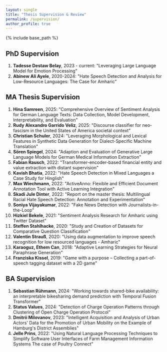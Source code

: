 ```yaml
---
layout: single
title: "Thesis Supervision & Review"
permalink: /supervision/
author_profile: true
---
```


{% include base_path %}

<div id="supervision">
  <div>
    <h2>PhD Supervision</h2>
  </div>
  <ol>
    <li><strong>Tadesse Destaw Belay</strong>, 2023 - current: "Leveraging Large Language Model for Emotion Processing"</li>
    <li><strong>Abinew Ali Ayele</strong>, 2020-2024: "Hate Speech Detection and Analysis for Low-Resource Languages: The Case for Amharic"</li>
  </ol>
  
  <div>
    <h2>MA Thesis Supervision</h2>
  </div>
  <ol>
    <li><strong>Hina Samreen</strong>, 2025: "Comprehensive Overview of Sentiment Analysis for German Language Texts: Data Collection, Model Development, Interpretability, and Evaluation"</li>
    <li><strong>Rudy Alexandro Garrido Veliz</strong>, 2025: "Discourse classifier for neo-fascism in the United States of America societal context"</li>
    <li><strong>Christian Schuler</strong>, 2024: "Leveraging Morphological and Lexical Features in Synthetic Data Generation for Dialect-Specific Machine Translation"</li>
    <li><strong>Sören Spiegel</strong>, 2024: "Adaption and Evaluation of Generative Large Language Models for German Medical Information Extraction"</li>
    <li><strong>Fabian Rausch</strong>, 2022: "Transformer-encoder-based financial entity and value extraction with distant supervision"</li>
    <li><strong>Kavish Bhatia</strong>, 2022: "Hate Speech Detection in Mixed Languages a Case Study for Hinglish"</li>
    <li><strong>Max Wiechmann</strong>, 2022: "ActiveAnno: Flexible and Efficient Document Annotation Tool with Active Learning Integration"</li>
    <li><strong>Skadi Jule Dinter</strong>, 2022: "Report on the master thesis: Multilingual Racial Hate Speech Detection: Annotation and Experimentation"</li>
    <li><strong>Soniya Vijayakumar</strong>, 2022: "Fake News Detection with Journalists-in-the-Loop"</li>
    <li><strong>Hizkiel Bekele</strong>, 2021: "Sentiment Analysis Research for Amharic using Twitter Dataset"</li>
    <li><strong>Steffen Stahlhacke</strong>, 2020: "Study and Creation of Datasets for Comparative Question Classification"</li>
    <li><strong>Valentin Strauß</strong>, 2020: "Using data augmentation to improve speech recognition for low resourced languages - Amharic"</li>
    <li><strong>Karaoguz, Ethem Can</strong>, 2018: "Adaptive Learning Strategies for Neural Paraphrase Generation"</li>
    <li><strong>Franziska Kissel</strong>, 2019: "Game with a purpose – Collecting a part-of-speech tagging dataset with a 2D game"</li>
  </ol>
  
  <div>
    <h2>BA Supervision</h2>
  </div>
  <ol>
    <li><strong>Sebastian Rühmann</strong>, 2024: "Working towards shared-bike availability: an interpretable bikesharing demand prediction with Temporal Fusion Transformer"</li>
    <li><strong>Status Values</strong>, 2024: "Detection of Charge Operation Patterns through Clustering of Open Charge Operation Protocol"</li>
    <li><strong>Dmitrii Milovanov</strong>, 2023: "Intelligent Acquisition and Analysis of Urban Actors' Data for the Promotion of Urban Mobility on the Example of Hamburg's District Assemblies"</li>
    <li><strong>Jelle Prins</strong>, 2022: "Using Natural Language Processing Techniques to Simplify Software User Interfaces of Farm Management Information Systems The case of Poultry Connect"</li>
  </ol>
</div>
